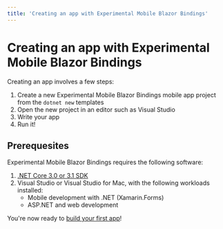 ```yaml
---
title: 'Creating an app with Experimental Mobile Blazor Bindings'
---
```


# Creating an app with Experimental Mobile Blazor Bindings

Creating an app involves a few steps:

1. Create a new Experimental Mobile Blazor Bindings mobile app project from the `dotnet new` templates
1. Open the new project in an editor such as Visual Studio
1. Write your app
1. Run it!

## Prerequesites

Experimental Mobile Blazor Bindings requires the following software:

1. [.NET Core 3.0 or 3.1 SDK](https://dotnet.microsoft.com/download)
1. Visual Studio or Visual Studio for Mac, with the following workloads installed:
   * Mobile development with .NET (Xamarin.Forms)
   * ASP.NET and web development

You're now ready to [build your first app](walkthroughs/build-first-app.md)!
